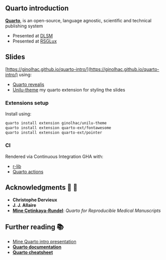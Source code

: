 
## Quarto introduction

[**Quarto**](https://quarto.org), is an open-source, language agnostic, scientific and technical publishing system

- Presented at [DLSM](https://www.uni.lu/fstm-en/research-departments/department-of-life-sciences-and-medicine/)
- Presented at [RSGLux](https://www.uni.lu/life-en/social-life/student-associations-clubs/rsg/)

## Slides

[https://ginolhac.github.io/quarto-intro/](https://ginolhac.github.io/quarto-intro/) using:

- [Quarto revealjs](https://quarto.org/docs/presentations/revealjs/)
- [Unilu-theme](https://github.com/ginolhac/unilu-theme) my quarto extension for styling the slides

### Extensions setup

Install using:

``` bash
quarto install extension ginolhac/unilu-theme
quarto install extension quarto-ext/fontawesome
quarto install extension quarto-ext/pointer
```

### CI

Rendered via Continuous Integration GHA with:

- [r-lib](https://github.com/r-lib/actions)
- [Quarto actions](https://github.com/quarto-dev/quarto-actions)

## Acknowledgments  🙏 👏

- **Christophe Dervieux** 
- **J. J. Allaire** 
- [**Mine Çetinkaya-Rundel**](https://quarto.org/docs/blog/posts/2024-04-01-manuscripts-rmedicine/): _Quarto for Reproducible Medical Manuscripts_


## Further reading 📚

- [Mine Quarto intro presentation](https://mine.quarto.pub/hello-quarto/#/quarto-next-generation-r-markdown)
- [**Quarto documentation**](https://quarto.org/docs/guide/)
- [**Quarto cheatsheet**](https://rstudio.github.io/cheatsheets/quarto.pdf)
